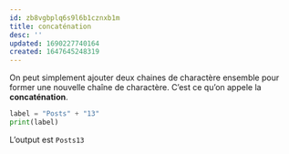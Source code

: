 ```yaml
---
id: zb8vgbplq6s9l6b1cznxb1m
title: concaténation
desc: ''
updated: 1690227740164
created: 1647645248319
---
```


On peut simplement ajouter deux chaines de charactère ensemble pour former une nouvelle chaîne de charactère. C’est ce qu’on appele la **concaténation**.

```python
label = "Posts" + "13"
print(label)
```

L’output est `Posts13`